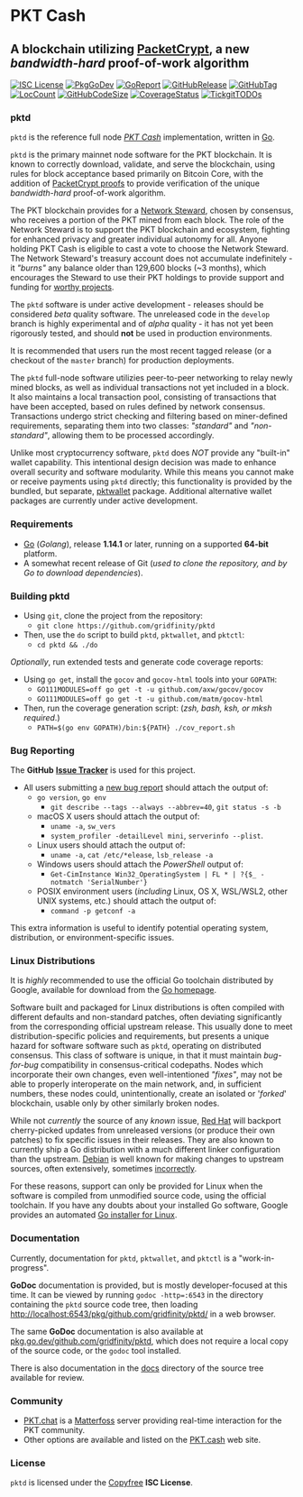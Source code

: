 # PKT Cash

## A blockchain utilizing [PacketCrypt]((https://pkt.cash/PacketCrypt-2020-09-04.pdf)), a new *bandwidth-hard* proof-of-work algorithm

 [![ISC License](http://img.shields.io/badge/license-ISC-blue.svg)](http://Copyfree.org)
 [![PkgGoDev](https://pkg.go.dev/badge/github.com/gridfinity/pktd)](https://pkg.go.dev/github.com/gridfinity/pktd)
 [![GoReport](https://goreportcard.com/badge/github.com/gridfinity/pktd)](https://goreportcard.com/report/github.com/gridfinity/pktd)
 [![GitHubRelease](https://img.shields.io/github/release/gridfinity/pktd.svg)](https://github.com/gridfinity/pktd/releases/)
 [![GitHubTag](https://img.shields.io/github/tag/gridfinity/pktd.svg)](https://github.com/gridfinity/pktd/tags/)
 [![LocCount](https://img.shields.io/tokei/lines/github/gridfinity/pktd.svg)](https://github.com/XAMPPRocky/tokei)
 [![GitHubCodeSize](https://img.shields.io/github/languages/code-size/gridfinity/pktd.svg)](https://github.com/gridfinity/pktd)
 [![CoverageStatus](https://coveralls.io/repos/gridfinity/pktd/badge.svg?branch=develop)](https://coveralls.io/gridfinity/pktd?branch=develop)
 [![TickgitTODOs](https://img.shields.io/endpoint?url=https://api.tickgit.com/badge?repo=github.com/gridfinity/pktd)](https://www.tickgit.com/browse?repo=github.com/gridfinity/pktd)

### pktd

`pktd` is the reference full node [*PKT Cash*](https://pkt.cash/)
implementation, written in [Go](https://go.dev/).

`pktd` is the primary mainnet node software for the PKT blockchain. It is
known to correctly download, validate, and serve the blockchain, using rules for
block acceptance based primarily on Bitcoin Core, with the addition of
[PacketCrypt proofs](https://pkt.cash/PacketCrypt-2020-09-04.pdf) to provide
verification of the unique *bandwidth-hard* proof-of-work algorithm.

The PKT blockchain provides for a [Network Steward](https://pkt.cash/network-steward/),
chosen by consensus, who receives a portion of the PKT mined from each block.
The role of the Network Steward is to support the PKT blockchain and ecosystem,
fighting for enhanced privacy and greater individual autonomy for all. Anyone
holding PKT Cash is eligible to cast a vote to choose the Network Steward. The
Network Steward's treasury account does not accumulate indefinitely - it *"burns"*
any balance older than 129,600 blocks (~3 months), which encourages the Steward to
use their PKT holdings to provide support and funding for [worthy projects](https://github.com/pkt-cash/ns-projects).

The `pktd` software is under active development - releases should be considered
*beta* quality software. The unreleased code in the `develop` branch is highly
experimental and of *alpha* quality - it has not yet been rigorously tested,
and should **not** be used in production environments.

It is recommended that users run the most recent tagged release (or a
checkout of the `master` branch) for production deployments.

The `pktd` full-node software utilizies peer-to-peer networking to relay newly
mined blocks, as well as individual transactions not yet included in a block.
It also maintains a local transaction pool, consisting of transactions that
have been accepted, based on rules defined by network consensus. Transactions
undergo strict checking and filtering based on miner-defined requirements,
separating them into two classes: *"standard"* and *"non-standard"*, allowing
them to be processed accordingly.

Unlike most cryptocurrency software, `pktd` does *NOT* provide any "built-in"
wallet capability. This intentional design decision was made to enhance overall
security and software modularity. While this means you cannot make or receive
payments using `pktd` directly; this functionality is provided by the bundled,
but separate, [pktwallet](https://github.com/gridfinity/pktd/pktwallet) package.
Additional alternative wallet packages are currently under active development.

### Requirements

* [Go](http://golang.org) (*Golang*), release **1.14.1** or later, running on a supported **64-bit** platform.
* A somewhat recent release of Git (*used to clone the repository, and by Go to download dependencies*).

### Building pktd

* Using `git`, clone the project from the repository:
  * `git clone https://github.com/gridfinity/pktd`
* Then, use the `do` script to build `pktd`, `pktwallet`, and `pktctl`:
  * `cd pktd && ./do`

*Optionally*, run extended tests and generate code coverage reports:

* Using `go get`, install the `gocov` and `gocov-html` tools into your `GOPATH`:
  * `GO111MODULES=off go get -t -u github.com/axw/gocov/gocov`
  * `GO111MODULES=off go get -t -u github.com/matm/gocov-html`  
* Then, run the coverage generation script: (*zsh, bash, ksh, or mksh required*.)
  * `PATH=$(go env GOPATH)/bin:${PATH} ./cov_report.sh`

### Bug Reporting

The **GitHub** [**Issue Tracker**](https://github.com/gridfinity/pktd/issues) is used for this project.

* All users submitting a [new bug report](https://github.com/gridfinity/pktd/issues/new/choose) should attach the output of:
  * `go version`, `go env`
    * `git describe --tags --always --abbrev=40`, `git status -s -b`
  * macOS X users should attach the output of:
    * `uname -a`, `sw_vers`
    * `system_profiler -detailLevel mini`, `serverinfo --plist`.
  * Linux users should attach the output of:
    * `uname -a`, `cat /etc/*elease`, `lsb_release -a`
  * Windows users should attach the *PowerShell* output of:
    * `Get-CimInstance Win32_OperatingSystem | FL * | ?{$_ -notmatch 'SerialNumber'}`
  * POSIX environment users (*including* Linux, OS X, WSL/WSL2, other UNIX systems, etc.) should attach the output of:
    * `command -p getconf -a`

This extra information is useful to identify potential operating system, distribution, or environment-specific issues.

### Linux Distributions

It is *highly* recommended to use the official Go toolchain distributed
by Google, available for download from the [Go homepage](https://golang.org/dl).

Software built and packaged for Linux distributions is often compiled with
different defaults and non-standard patches, often deviating significantly
from the corresponding official upstream release. This usually done to meet
distribution-specific policies and requirements, but presents a unique hazard
for software software such as `pktd`, operating on distributed consensus. This
class of software is unique, in that it must maintain *bug-for-bug* compatibility
in consensus-critical codepaths. Nodes which incorporate their own changes, even
well-intentioned *"fixes"*, may not be able to properly interoperate on the main
network, and, in sufficient numbers, these nodes could, unintentionally, create an
isolated or '*forked*' blockchain, usable only by other similarly broken nodes.

While not *currently* the source of any *known* issue, [Red Hat](https://bugzilla.redhat.com/buglist.cgi?bug_status=NEW&bug_status=ASSIGNED&bug_status=ON_QA&component=golang)
will backport cherry-picked updates from unreleased versions (or produce their
own patches) to fix specific issues in their releases. They are also
known to currently ship a Go distribution with a much different linker
configuration than the upstream. [Debian](https://tracker.debian.org/pkg/golang-defaults)
is well known for making changes to upstream sources, often extensively,
sometimes [incorrectly](https://www.zdnet.com/article/debian-and-ubuntu-openssl-generates-useless-crypto-keys/).

For these reasons, support can only be provided for Linux when the software is
compiled from unmodified source code, using the official toolchain. If you have
any doubts about your installed Go software, Google provides an automated
[Go installer for Linux](https://storage.googleapis.com/golang/getgo/installer_linux).

### Documentation

Currently, documentation for `pktd`, `pktwallet`, and `pktctl` is a "work-in-progress".

**GoDoc** documentation is provided, but is mostly developer-focused at this time.
It can be viewed by running `godoc -http=:6543` in the directory containing the
`pktd` source code tree, then loading
[http://localhost:6543/pkg/github.com/gridfinity/pktd/](http://localhost:6543/pkg/github.com/gridfinity/pktd/)
in a web browser.

The same **GoDoc** documentation is also available at
[pkg.go.dev/github.com/gridfinity/pktd](https://pkg.go.dev/github.com/gridfinity/pktd),
which does not require a local copy of the source code, or the `godoc` tool installed.

There is also documentation in the [docs](https://github.com/gridfinity/pktd/tree/develop/docs)
directory of the source tree available for review.

### Community

* [PKT.chat](https://pkt.chat) is a [Matterfoss](https://github.com/cjdelisle/Matterfoss) server providing real-time interaction for the PKT community.
* Other options are available and listed on the [PKT.cash](https://pkt.cash/community/) web site.

### License

`pktd` is licensed under the [Copyfree](http://Copyfree.org) **ISC License**.
